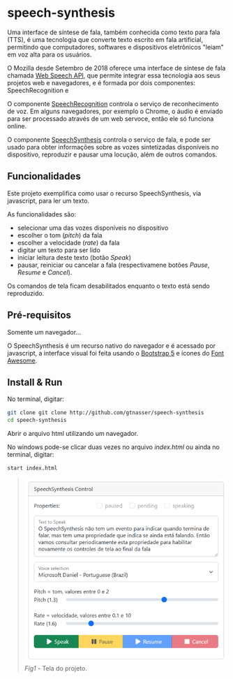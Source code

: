 # speech-synthesis

Uma interface de síntese de fala, também conhecida como texto para fala (TTS), é uma tecnologia que converte texto escrito em fala artificial, permitindo que computadores, softwares e dispositivos eletrônicos "leiam" em voz alta para os usuários.

O Mozilla desde Setembro de 2018 oferece uma interface de síntese de fala chamada [Web Speech API](https://developer.mozilla.org/en-US/docs/Web/API/Web_Speech_API), que permite integrar essa tecnologia aos seus projetos web e navegadores, e é formada por dois componentes: SpeechRecognition e

O componente [SpeechRecognition](https://developer.mozilla.org/en-US/docs/Web/API/SpeechRecognition) controla o serviço de reconhecimento de voz. Em alguns navegadores, por exemplo o Chrome, o áudio é enviado para ser processado através de um web servoce, então ele só funciona online.

O componente [SpeechSynthesis](https://developer.mozilla.org/en-US/docs/Web/API/SpeechSynthesis) controla o serviço de fala, e pode ser usado para obter informações sobre as vozes sintetizadas disponíveis no dispositivo, reproduzir e pausar uma locução, além de outros comandos.

## Funcionalidades

Este projeto exemplifica como usar o recurso SpeechSynthesis, via javascript, para ler um texto.

As funcionalidades são:
- selecionar uma das vozes disponíveis no dispositivo
- escolher o tom (*pitch*) da fala
- escolher a velocidade (*rate*) da fala
- digitar um texto para ser lido
- iniciar leitura deste texto (botão *Speak*)
- pausar, reiniciar ou cancelar a fala (respectivamene botões *Pause*, *Resume* e *Cancel*).

Os comandos de tela ficam desabilitados enquanto o texto está sendo reproduzido.


## Pré-requisitos

Somente um navegador...

O SpeechSynthesis é um recurso nativo do navegador e é acessado por javascript, a interface visual foi feita usando o [Bootstrap 5](https://getbootstrap.com/) e ícones do [Font Awesome](https://fontawesome.com/).

## Install & Run

No terminal, digitar:

```bash
git clone git clone http://github.com/gtnasser/speech-synthesis
cd speech-synthesis
```

Abrir o arquivo html utilizando um navegador.

No windows pode-se clicar duas vezes no arquivo *index.html* ou ainda no terminal, digitar:
```
start index.html
```


>![Fig1](./image.png "Tela do projeto") *Fig1 -* Tela do projeto.

